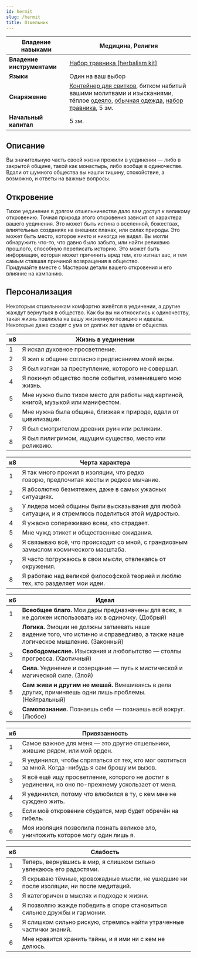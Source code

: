 ```yaml
---
id: hermit
slug: /hermit
title: Отшельник
---
```

| **Владение навыками**      | Медицина, Религия                                                                                                                                                                                                                                                                           |
| -------------------------- | ------------------------------------------------------------------------------------------------------------------------------------------------------------------------------------------------------------------------------------------------------------------------------------------- |
| **Владение инструментами** | [Набор травника [herbalism kit]](https://ttg.club/items/Herbalism_Kit)                                                                                                                                                                                                                      |
| **Языки**                  | Один на ваш выбор                                                                                                                                                                                                                                                                           |
| **Снаряжение**             | [Контейнер для свитков](https://ttg.club/items/Case,_Map_or_Scroll), битком набитый вашими молитвами и изысканиями, тёплое [одеяло](https://ttg.club/items/Blanket), [обычная одежда](https://ttg.club/items/Common_Clothes), [набор травника](https://ttg.club/items/Herbalism_Kit), 5 зм. |
| **Начальный капитал**      | 5 зм.                                                                                                                                                                                                                                                                                       |
## Описание
Вы значительную часть своей жизни прожили в уединении — либо в закрытой общине, такой как монастырь, либо вообще в одиночестве. Вдали от шумного общества вы нашли тишину, спокойствие, а возможно, и ответы на важные вопросы.

## Откровение
Тихое уединение в долгом отшельничестве дало вам доступ к великому откровению. Точная природа этого откровения зависит от характера вашего уединения. Это может быть истина о вселенной, божествах, влиятельных созданиях на внешних планах, или силах природы. Это может быть место, которое никто и никогда не видел. Вы могли обнаружить что-то, что давно было забыто, или найти реликвию прошлого, способную переписать историю. Это может быть информация, которая может причинить вред тем, кто изгнал вас, и тем самым ставшая причиной возвращения в общество.  
Придумайте вместе с Мастером детали вашего откровения и его влияние на кампанию.

## Персонализация
Некоторым отшельникам комфортно живётся в уединении, а другие жаждут вернуться в общество. Как бы вы ни относились к одиночеству, такая жизнь повлияла на вашу жизненную позицию и идеалы. Некоторые даже сходят с ума от долгих лет вдали от общества.

|к8|Жизнь в уединении|
|---|---|
|1|Я искал духовное просветление.|
|2|Я жил в общине согласно предписаниям моей веры.|
|3|Я был изгнан за преступление, которого не совершал.|
|4|Я покинул общество после события, изменившего мою жизнь.|
|5|Мне нужно было тихое место для работы над картиной, книгой, музыкой или манифестом.|
|6|Мне нужна была община, близкая к природе, вдали от цивилизации.|
|7|Я был смотрителем древних руин или реликвии.|
|8|Я был пилигримом, ищущим существо, место или реликвию.|

|к8|Черта характера|
|---|---|
|1|Я так много прожил в изоляции, что редко говорю, предпочитая жесты и редкое мычание.|
|2|Я абсолютно безмятежен, даже в самых ужасных ситуациях.|
|3|У лидера моей общины были высказывания для любой ситуации, и я стремлюсь поделиться этой мудростью.|
|4|Я ужасно сопереживаю всем, кто страдает.|
|5|Мне чужд этикет и общественные ожидания.|
|6|Я связываю всё, что происходит со мной, с грандиозным замыслом космического масштаба.|
|7|Я часто погружаюсь в свои мысли, отвлекаясь от окружения.|
|8|Я работаю над великой философской теорией и люблю тех, кто разделяет мои идеи.|

|к6|Идеал|
|---|---|
|1|**Всеобщее благо.** Мои дары предназначены для всех, я не должен использовать их в одиночку. (Добрый)|
|2|**Логика.** Эмоции не должны затмевать наше видение того, что истинно и справедливо, а также наше логическое мышление. (Законный)|
|3|**Свободомыслие.** Изыскания и любопытство — столпы прогресса. (Хаотичный)|
|4|**Сила.** Уединение и созерцание — путь к мистической и магической силе. (Злой)|
|5|**Сам живи и другим не мешай.** Вмешиваясь в дела других, причиняешь одни лишь проблемы. (Нейтральный)|
|6|**Самопознание.** Познаешь себя — познаешь всё вокруг. (Любое)|

|к6|Привязанность|
|---|---|
|1|Самое важное для меня — это другие отшельники, жившие рядом, или мой орден.|
|2|Я уединился, чтобы спрятаться от тех, кто мог охотиться за мной. Когда-нибудь я сам брошу им вызов.|
|3|Я всё ещё ищу просветление, которого не достиг в уединении, но оно по-прежнему ускользает от меня.|
|4|Я уединился, потому что влюбился в ту, с кем мне не суждено жить.|
|5|Если моё откровение сбудется, мир будет обречён на гибель.|
|6|Моя изоляция позволила познать великое зло, уничтожить которое могу один лишь я.|

|к6|Слабость|
|---|---|
|1|Теперь, вернувшись в мир, я слишком сильно увлекаюсь его радостями.|
|2|Я скрываю тёмные, кровожадные мысли, не ушедшие ни после изоляции, ни после медитаций.|
|3|Я категоричен в мыслях и подходе к жизни.|
|4|Я позволяю жажде победить в споре становиться сильнее дружбы и гармонии.|
|5|Я слишком сильно рискую, стремясь найти утраченные частички знаний.|
|6|Мне нравится хранить тайны, и я ими ни с кем не делюсь.|